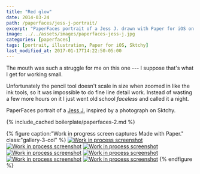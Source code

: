 ```yaml
---
title: "Red glow"
date: 2014-03-24
path: /paperfaces/jess-j-portrait/
excerpt: "PaperFaces portrait of a Jess J. drawn with Paper for iOS on an iPad."
image: ../../assets/images/paperfaces-jess-j.jpg
categories: [paperfaces]
tags: [portrait, illustration, Paper for iOS, Sktchy]
last_modified_at: 2017-01-17T14:22:50-05:00
---
```


The mouth was such a struggle for me on this one --- I suppose that's what I get for working small.

Unfortunately the pencil tool doesn't scale in size when zoomed in like the ink tools, so it was impossible to do fine line detail work. Instead of wasting a few more hours on it I just went old school *faceless* and called it a night.

PaperFaces portrait of a [Jess J.](https://sktchy.com/pFAWd) inspired by a photograph on Sktchy.

{% include_cached boilerplate/paperfaces-2.md %}

{% figure caption:"Work in progress screen captures Made with Paper." class:"gallery-3-col" %}
[![Work in process screenshot](../../assets/images/paperfaces-jess-j-process-1-600.jpg)](../../assets/images/paperfaces-jess-j-process-1-lg.jpg)
[![Work in process screenshot](../../assets/images/paperfaces-jess-j-process-2-600.jpg)](../../assets/images/paperfaces-jess-j-process-2-lg.jpg)
[![Work in process screenshot](../../assets/images/paperfaces-jess-j-process-3-600.jpg)](../../assets/images/paperfaces-jess-j-process-3-lg.jpg)
[![Work in process screenshot](../../assets/images/paperfaces-jess-j-process-4-600.jpg)](../../assets/images/paperfaces-jess-j-process-4-lg.jpg)
[![Work in process screenshot](../../assets/images/paperfaces-jess-j-process-5-600.jpg)](../../assets/images/paperfaces-jess-j-process-5-lg.jpg)
[![Work in process screenshot](../../assets/images/paperfaces-jess-j-process-6-600.jpg)](../../assets/images/paperfaces-jess-j-process-6-lg.jpg)
[![Work in process screenshot](../../assets/images/paperfaces-jess-j-process-7-600.jpg)](../../assets/images/paperfaces-jess-j-process-7-lg.jpg)
{% endfigure %}
